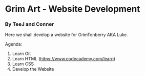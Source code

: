 # Grim Art - Website Development
### By TeeJ and Conner

Here we shall develop a website for GrimTonberry AKA Luke.

Agenda:
1. Learn Git
2. Learn HTML (https://www.codecademy.com/learn)
3. Learn CSS
4. Develop the Website
